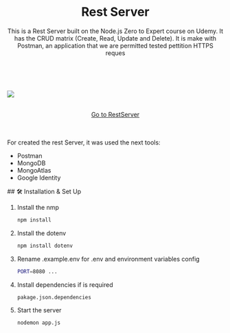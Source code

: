 
<h1 align="center">
  Rest Server
</h1>
<p align="center">
  This is a Rest Server built on the Node.js Zero to Expert course on Udemy. It has the CRUD matrix (Create, Read, Update and Delete). It is make with Postman, an application that we are permitted tested pettition HTTPS reques <br>

</p>
 <br><br><br>

![](https://res.cloudinary.com/dxwsqccy0/image/upload/v1664579506/RestServer/Screenshot_2022-09-30_181124_tjwpo7.png)
<p align="center">
<br>
  <a  href="https://project-restserver-nodejs.vercel.app" target="_blank" class="text-decoration-none text-light ">Go to RestServer</a>
 <br><br><br>
</p>
For created the rest Server, it was used the next tools:

- Postman
- MongoDB
- MongoAtlas
- Google Identity

<p></p>
## 🛠 Installation & Set Up



1. Install the nmp

   ```sh
   npm install
   ```
   
2. Install the dotenv

   ```sh
   npm install dotenv
   ```

3. Rename .example.env for .env and environment variables config

   ```sh
   PORT=8080 ...
   ```

4. Install dependencies if is required

   ```sh
   pakage.json.dependencies
   ```

5. Start the server

   ```sh
   nodemon app.js
   ```
